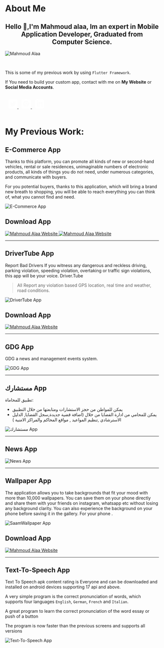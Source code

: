 # About Me
<h2 align="center">Hello 👋,I'm Mahmoud alaa, Im an expert in Mobile Application Developer, Graduated from Computer Science.</h2>
<p align="left"> <img src="https://komarev.com/ghpvc/?username=mahmoudalaa97" alt="Mahmoud Alaa" /> </p>
<br/>

This is some of my previous work by using `Flutter Framework`.

If You need to build your custom app, contact with me on **My Website** or **Social Media Accounts**.

<br/>

<a href="https://twitter.com/MahmoudAlaadev">
<svg xmlns="http://www.w3.org/2000/svg" width="30" height="30" viewBox="0 0 24 24" style=" fill: white; padding-left:10px;"><path d="M19 0h-14c-2.761 0-5 2.239-5 5v14c0 2.761 2.239 5 5 5h14c2.762 0 5-2.239 5-5v-14c0-2.761-2.238-5-5-5zm-.139 9.237c.209 4.617-3.234 9.765-9.33 9.765-1.854 0-3.579-.543-5.032-1.475 1.742.205 3.48-.278 4.86-1.359-1.437-.027-2.649-.976-3.066-2.28.515.098 1.021.069 1.482-.056-1.579-.317-2.668-1.739-2.633-3.26.442.246.949.394 1.486.411-1.461-.977-1.875-2.907-1.016-4.383 1.619 1.986 4.038 3.293 6.766 3.43-.479-2.053 1.08-4.03 3.199-4.03.943 0 1.797.398 2.395 1.037.748-.147 1.451-.42 2.086-.796-.246.767-.766 1.41-1.443 1.816.664-.08 1.297-.256 1.885-.517-.439.656-.996 1.234-1.639 1.697z"/></svg>
</a>

<a href="https://www.mahmoudalaa.com/">
 <svg xmlns="http://www.w3.org/2000/svg" width="30" height="30" viewBox="0 0 24 24" style="fill: white; padding-left:10px;"><path d="M19 0h-14c-2.761 0-5 2.239-5 5v14c0 2.761 2.239 5 5 5h14c2.762 0 5-2.239 5-5v-14c0-2.761-2.238-5-5-5zm-7.021 4c2.859 0 5.69 1.515 7.145 4.369h-6.195c-1.116 0-1.837-.025-2.618.386-.917.483-1.609 1.378-1.851 2.43l-2.528-4.398c1.619-1.885 3.841-2.787 6.047-2.787zm2.677 8c0 1.467-1.193 2.66-2.659 2.66-1.466 0-2.659-1.193-2.659-2.66s1.192-2.661 2.659-2.661c1.466 0 2.659 1.194 2.659 2.661zm-10.656-.029c0-1.476.41-2.978 1.297-4.338.877 1.528 2.806 4.889 3.536 6.15.957 1.651 2.703 2.143 4.196 1.699l-2.581 4.368c-3.964-.779-6.448-4.247-6.448-7.879zm7.499 8.013c.981-1.655 3.005-5.072 3.64-6.166.842-1.451.571-3.323-.672-4.479h5.072c.315.891.461 1.788.461 2.664 0 4.408-3.709 8.277-8.501 7.981z"/></svg>
</a>

<a href="https://www.linkedin.com/in/mahmoudalaadev/">
<svg xmlns="http://www.w3.org/2000/svg" width="30" height="30" viewBox="0 0 24 24" style="fill: white; padding-left:10px;"><path d="M19 0h-14c-2.761 0-5 2.239-5 5v14c0 2.761 2.239 5 5 5h14c2.762 0 5-2.239 5-5v-14c0-2.761-2.238-5-5-5zm-11 19h-3v-11h3v11zm-1.5-12.268c-.966 0-1.75-.79-1.75-1.764s.784-1.764 1.75-1.764 1.75.79 1.75 1.764-.783 1.764-1.75 1.764zm13.5 12.268h-3v-5.604c0-3.368-4-3.113-4 0v5.604h-3v-11h3v1.765c1.396-2.586 7-2.777 7 2.476v6.759z"/></svg>
</a>
<br/>
<br/>

# My Previous Work:

## E-Commerce App
Thanks to this platform, you can promote all kinds of new or second-hand vehicles, rental or sale residences, unimaginable numbers of electronic products, all kinds of things you do not need, under numerous categories, and communicate with buyers.

For you potential buyers, thanks to this application, which will bring a brand new breath to shopping, you will be able to reach everything you can think of, what you cannot find and need.


![E-Commerce App](images/1.png)



## Download App
<a href="https://play.google.com/store/apps/details?id=com.tuna.gcom">
  <img alt="Mahmoud Alaa Website"  src="images/ic_google_play.png" />
</a>
  
<a href="https://apps.apple.com/tr/app/ğ-com-tek-tuşla-alışveriş/id1516093540">
  <img alt="Mahmoud Alaa Website" src="images/ic_app_store.png" /></a>


---------

## DriverTube App
Report Bad Drivers
If you witness any dangerous and reckless driving, parking violation, speeding violation, overtaking or traffic sign violations, this app will be your voice. Driver.Tube
> All Report any violation based GPS location, real time and weather, road conditions.

![DriverTube App](images/2.png)

## Download App

<a href="https://play.google.com/store/apps/details?id=driver.tube&hl=ar&gl=US">
  <img alt="Mahmoud Alaa Website"  src="images/ic_google_play.png" />
</a>
     



---------

## GDG App
GDG a news and management events system.

![GDG App](images/3.png)



---------

## مستشارك App
تطبيق للمحاماة:
- يمكن للمواطن من حجز الاستشارات ومتابعتها من خلال التطبيق
- يمكن للمحامي من ادارة القضايا من خلال (اضافة قضية جديدة,سجل القضايا, الدليل الاسترشادي ,تنظيم المواعيد , مواقع المحاكم والمراكز الامنية )

![مستشارك App](images/4.png)


---------

## News App


![News App](images/5.png)


---------

## Wallpaper App
The application allows you to take backgrounds that fit your mood with more than 10,000 wallpapers. You can save them on your phone directly and share them with your friends on instagram, whatsapp etc without losing any background clarity. You can also experience the background on your phone before saving it in the gallery. For your phone .


![SaamWallpaper App](images/6.png)


## Download App

<a href="https://apkpure.com/ar/saam-wallpaper/com.m7moud1997.saamwallpaper">
  <img alt="Mahmoud Alaa Website"  src="images/ic_apk_pure.png" />
</a>
     

---------

## Text-To-Speech App
Text To Speech apk content rating is Everyone and can be downloaded and installed on android devices supporting 17 api and above.

A very simple program is the correct pronunciation of words, which supports four languages `English`, `German`, `French` and `Italian`.
 
A great program to learn the correct pronunciation of the word essay or push of a button

The program is now faster than the previous screens and supports all versions


![Text-To-Speech App](images/7.png)


